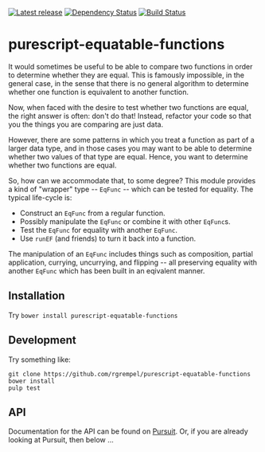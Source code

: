 [![Latest release](http://img.shields.io/bower/v/purescript-equatable-functions.svg)](https://github.com/rgrempel/purescript-equatable-functions/releases)
[![Dependency Status](https://www.versioneye.com/user/projects/57007272fcd19a0051853c1d/badge.svg?style=flat)](https://www.versioneye.com/user/projects/57007272fcd19a0051853c1d)
[![Build Status](https://travis-ci.org/rgrempel/purescript-equatable-functions.svg?branch=master)](https://travis-ci.org/rgrempel/purescript-equatable-functions)

# purescript-equatable-functions

It would sometimes be useful to be able to compare two functions in order to
determine whether they are equal. This is famously impossible, in the general
case, in the sense that there is no general algorithm to determine whether one
function is equivalent to another function.

Now, when faced with the desire to test whether two functions are equal, the
right answer is often: don't do that! Instead, refactor your code so that
you the things you are comparing are just data.

However, there are some patterns in which you treat a function as part of a
larger data type, and in those cases you may want to be able to determine
whether two values of that type are equal. Hence, you want to determine whether
two functions are equal.

So, how can we accommodate that, to some degree? This module provides a kind
of "wrapper" type -- `EqFunc` -- which can be tested for equality. The typical
life-cycle is:

* Construct an `EqFunc` from a regular function.
* Possibly manipulate the `EqFunc` or combine it with other `EqFunc`s.
* Test the `EqFunc` for equality with another `EqFunc`.
* Use `runEF` (and friends) to turn it back into a function.

The manipulation of an `EqFunc` includes things such as composition, partial
application, currying, uncurrying, and flipping -- all preserving equality
with another `EqFunc` which has been built in an eqivalent manner.

## Installation

Try `bower install purescript-equatable-functions`

## Development

Try something like:

    git clone https://github.com/rgrempel/purescript-equatable-functions
    bower install
    pulp test

## API

Documentation for the API can be found on
[Pursuit](https://pursuit.purescript.org/packages/purescript-equatable-functions).
Or, if you are already looking at Pursuit, then below ...

